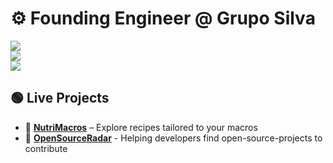 # ⚙️ Founding Engineer @ Grupo Silva
  <td valign="middle" align="center" style="border: none;">
    <p>
      <img src="https://skillicons.dev/icons?i=ts,react,tailwind,python"><br>
      <img src="https://skillicons.dev/icons?i=nodejs,express,next,postgresql"><br>
        <img src="https://skillicons.dev/icons?i=firebase,supabase,docker,aws">
    </p>

## 🟢 Live Projects

- 🍉 [**NutriMacros**](https://macro-calculator-e0c96.web.app/) – Explore recipes tailored to your macros
- 📡 [**OpenSourceRadar**](https://open-source-radar.web.app/) - Helping developers find open-source-projects to contribute
